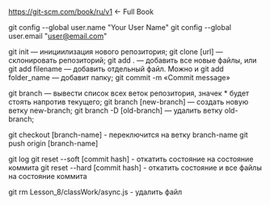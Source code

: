 https://git-scm.com/book/ru/v1 <- Full Book

git config --global user.name "Your User Name"
git config --global user.email "user@email.com"

git init — инициилизация нового репозитория;
git clone [url] — склонировать репозиторий;
git add . — добавить все новые файлы, или git add filename — добавить отдельный файл. Можно и git add folder_name — добавит папку;
git commit -m «Commit message»

git branch — вывести список всех веток репозитория, значек * будет стоять напротив текущего;
git branch [new-branch] — создать новую ветку new-branch;
git branch -D [old-branch] — удалить ветку old-branch;

git checkout [branch-name] - переключится на ветку branch-name
git push origin [branch-name]

git log
git reset --soft [commit hash] - откатить состояние на состояние коммита
git reset --hard [commit hash] - откатить состояние и все файлы на состояние коммита


git rm Lesson_8/classWork/async.js - удалить файл
